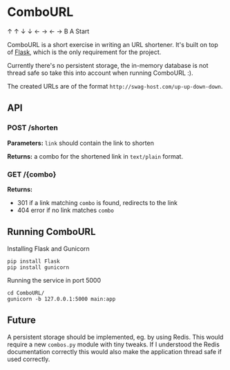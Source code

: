 # ComboURL
↑ ↑ ↓ ↓ ← → ← → B A Start

ComboURL is a short exercise in writing an URL shortener.
It's built on top of [Flask](http://flask.pocoo.org/), which is
the only requirement for the project.

Currently there's no persistent storage, the in-memory database
is not thread safe so take this into account when running ComboURL :).

The created URLs are of the format `http://swag-host.com/up-up-down-down`.

## API

### POST /shorten
**Parameters:** `link` should contain the link to shorten

**Returns:** a combo for the shortened link in `text/plain` format.

### GET /{combo}
**Returns:**
* 301 if a link matching `combo` is found, redirects to the link
* 404 error if no link matches `combo`

## Running ComboURL

Installing Flask and Gunicorn

    pip install Flask
    pip install gunicorn

Running the service in port 5000

    cd ComboURL/
    gunicorn -b 127.0.0.1:5000 main:app

## Future

A persistent storage should be implemented, eg. by using Redis. This
would require a new `combos.py` module with tiny tweaks. If I understood
the Redis documentation correctly this would also make the application
thread safe if used correctly.